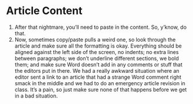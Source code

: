 # Article Content

1. After that nightmare, you’ll need to paste in the content. So, y’know, do that.
2. Now, sometimes copy/paste pulls a weird one, so look through the article and make sure all the formatting is okay. Everything should be aligned against the left side of the screen, no indents; no extra lines between paragraphs; we don’t underline different sections, we bold them; and make sure Word doesn’t add in any comments or stuff that the editors put in there. We had a really awkward situation where an editor sent a link to an article that had a strange Word comment right smack in the middle and we had to do an emergency article revision in class. It’s a pain, so just make sure none of that happens before we get in a bad situation.
